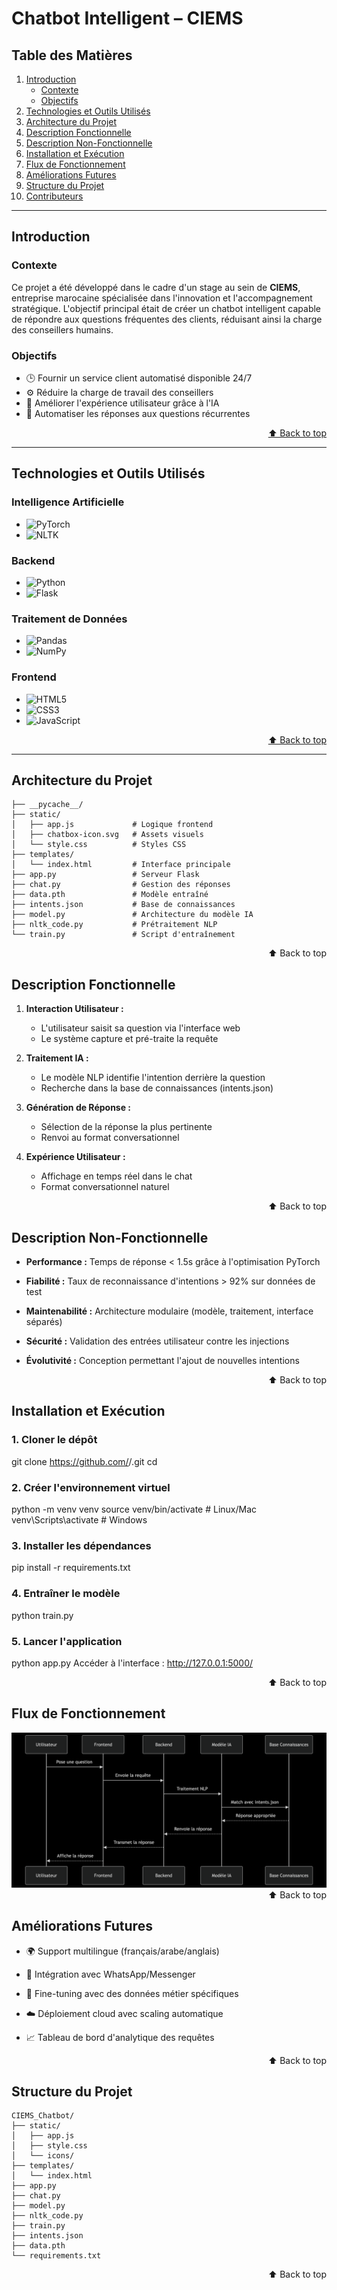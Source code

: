 <a name="top"></a>

# Chatbot Intelligent – CIEMS

## Table des Matières
1. [Introduction](#introduction)
   - [Contexte](#contexte)
   - [Objectifs](#objectifs)
2. [Technologies et Outils Utilisés](#technologies)
3. [Architecture du Projet](#architecture)
4. [Description Fonctionnelle](#fonctionnelle)
5. [Description Non-Fonctionnelle](#non-fonctionnelle)
6. [Installation et Exécution](#installation)
7. [Flux de Fonctionnement](#flux)
8. [Améliorations Futures](#ameliorations)
9. [Structure du Projet](#structure)
10. [Contributeurs](#contributeurs)

---

## Introduction<a name="introduction"></a>

### Contexte<a name="contexte"></a>
Ce projet a été développé dans le cadre d'un stage au sein de **CIEMS**, entreprise marocaine spécialisée dans l'innovation et l'accompagnement stratégique. L'objectif principal était de créer un chatbot intelligent capable de répondre aux questions fréquentes des clients, réduisant ainsi la charge des conseillers humains.

### Objectifs<a name="objectifs"></a>
- 🕒 Fournir un service client automatisé disponible 24/7  
- ⚙️ Réduire la charge de travail des conseillers  
- 🤖 Améliorer l'expérience utilisateur grâce à l'IA  
- 💬 Automatiser les réponses aux questions récurrentes  

<div align="right">

[⬆ Back to top](#top)

</div>

---

## Technologies et Outils Utilisés<a name="technologies"></a>

### Intelligence Artificielle
- ![PyTorch](https://img.shields.io/badge/PyTorch-EE4C2C?style=for-the-badge&logo=pytorch&logoColor=white)
- ![NLTK](https://img.shields.io/badge/NLTK-3BB143?style=for-the-badge&logo=python&logoColor=white)

### Backend
- ![Python](https://img.shields.io/badge/python-3670A0?style=for-the-badge&logo=python&logoColor=ffdd54)
- ![Flask](https://img.shields.io/badge/flask-%23000.svg?style=for-the-badge&logo=flask&logoColor=white)

### Traitement de Données
- ![Pandas](https://img.shields.io/badge/pandas-%23150458.svg?style=for-the-badge&logo=pandas&logoColor=white)
- ![NumPy](https://img.shields.io/badge/numpy-%23013243.svg?style=for-the-badge&logo=numpy&logoColor=white)

### Frontend
- ![HTML5](https://img.shields.io/badge/html5-%23E34F26.svg?style=for-the-badge&logo=html5&logoColor=white)
- ![CSS3](https://img.shields.io/badge/css3-%231572B6.svg?style=for-the-badge&logo=css3&logoColor=white)
- ![JavaScript](https://img.shields.io/badge/javascript-%23323330.svg?style=for-the-badge&logo=javascript&logoColor=%23F7DF1E)

<div align="right">

[⬆ Back to top](#top)

</div>

---

## Architecture du Projet<a name="architecture"></a>
```
├── __pycache__/
├── static/
│   ├── app.js             # Logique frontend
│   ├── chatbox-icon.svg   # Assets visuels
│   └── style.css          # Styles CSS
├── templates/
│   └── index.html         # Interface principale
├── app.py                 # Serveur Flask
├── chat.py                # Gestion des réponses
├── data.pth               # Modèle entraîné
├── intents.json           # Base de connaissances
├── model.py               # Architecture du modèle IA
├── nltk_code.py           # Prétraitement NLP
└── train.py               # Script d'entraînement
```

<div align="right">
⬆ Back to top

</div>

## Description Fonctionnelle<a name="fonctionnelle"></a>

1. **Interaction Utilisateur :**
   - L'utilisateur saisit sa question via l'interface web
   - Le système capture et pré-traite la requête

2. **Traitement IA :**
   - Le modèle NLP identifie l'intention derrière la question
   - Recherche dans la base de connaissances (intents.json)

3. **Génération de Réponse :**
   - Sélection de la réponse la plus pertinente
   - Renvoi au format conversationnel

4. **Expérience Utilisateur :**
   - Affichage en temps réel dans le chat
   - Format conversationnel naturel

<div align="right">
⬆ Back to top

</div>

## Description Non-Fonctionnelle<a name="non-fonctionnelle"></a>

- **Performance :**
Temps de réponse < 1.5s grâce à l'optimisation PyTorch

- **Fiabilité :**
Taux de reconnaissance d'intentions > 92% sur données de test

- **Maintenabilité :**
Architecture modulaire (modèle, traitement, interface séparés)

- **Sécurité :**
Validation des entrées utilisateur contre les injections

- **Évolutivité :**
Conception permettant l'ajout de nouvelles intentions

<div align="right">
⬆ Back to top

</div>

## Installation et Exécution<a name="installation"></a>

### 1. Cloner le dépôt
git clone https://github.com/<utilisateur>/<repo>.git
cd <repo>

### 2. Créer l'environnement virtuel
python -m venv venv
source venv/bin/activate  # Linux/Mac
venv\Scripts\activate    # Windows

### 3. Installer les dépendances
pip install -r requirements.txt

### 4. Entraîner le modèle
python train.py

### 5. Lancer l'application
python app.py
Accéder à l'interface :
http://127.0.0.1:5000/

<div align="right">
⬆ Back to top

</div>

## Flux de Fonctionnement<a name="flux"></a>

<div>
   <img src="diagramme.png">
</div>
<div align="right">
⬆ Back to top

</div>

## Améliorations Futures<a name="ameliorations"></a>

- 🌍 Support multilingue (français/arabe/anglais)

- 📱 Intégration avec WhatsApp/Messenger

- 🧠 Fine-tuning avec des données métier spécifiques

- ☁️ Déploiement cloud avec scaling automatique

- 📈 Tableau de bord d'analytique des requêtes

<div align="right">
⬆ Back to top

</div>

## Structure du Projet<a name="structure"></a>
```
CIEMS_Chatbot/
├── static/
│   ├── app.js
│   ├── style.css
│   └── icons/
├── templates/
│   └── index.html
├── app.py
├── chat.py
├── model.py
├── nltk_code.py
├── train.py
├── intents.json
├── data.pth
└── requirements.txt
```
<div align="right">
⬆ Back to top

</div>
